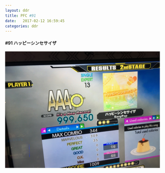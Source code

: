 ```yaml
---
layout: ddr
title: PFC #91
date:   2017-02-12 16:59:45
categories: ddr
---
```

#### **#91** ハッピーシンセサイザ
![](/images/pfc/91_ハッピーシンセサイザ.jpg)
